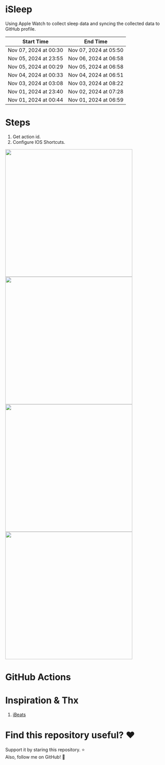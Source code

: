 # iSleep

Using Apple Watch to collect sleep data and syncing the collected data to GitHub profile.

<!--START_SECTION:my_sleep-->
| Start Time | End Time |
| ---- | ---- |
| Nov 07, 2024 at 00:30 | Nov 07, 2024 at 05:50 |
| Nov 05, 2024 at 23:55 | Nov 06, 2024 at 06:58 |
| Nov 05, 2024 at 00:29 | Nov 05, 2024 at 06:58 |
| Nov 04, 2024 at 00:33 | Nov 04, 2024 at 06:51 |
| Nov 03, 2024 at 03:08 | Nov 03, 2024 at 08:22 |
| Nov 01, 2024 at 23:40 | Nov 02, 2024 at 07:28 |
| Nov 01, 2024 at 00:44 | Nov 01, 2024 at 06:59 |

<!--END_SECTION:my_sleep-->

# Steps

1. Get action id.
2. Configure IOS Shortcuts.

<img src="/imgs/img1.png" width="400"/>
<img src="/imgs/img2.png" width="400"/>
<img src="/imgs/img3.png" width="400"/>
<img src="/imgs/img4.png" width="400"/>

# GitHub Actions

# Inspiration & Thx

1. [iBeats](https://github.com/yihong0618/iBeats)

# Find this repository useful? :heart:

Support it by staring this repository. :star: <br>
Also, follow me on GitHub! 🤩
